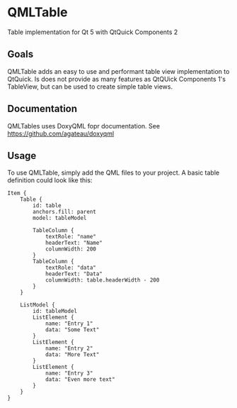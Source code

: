 # QMLTable
Table implementation for Qt 5 with QtQuick Components 2

## Goals
QMLTable adds an easy to use and performant table view implementation to QtQuick. Is does not provide as many features as QtQUick Components 1's TableView, but can be used to create simple table views.

## Documentation
QMLTables uses DoxyQML fopr documentation. See https://github.com/agateau/doxyqml

## Usage
To use QMLTable, simply add the QML files to your project. A basic table definition could look like this:

    Item {
        Table {
            id: table
            anchors.fill: parent
            model: tableModel
    
            TableColumn {
                textRole: "name"
                headerText: "Name"
                columnWidth: 200
            }
            TableColumn {
                textRole: "data"
                headerText: "Data"
                columnWidth: table.headerWidth - 200
            }
        }
    
        ListModel {
            id: tableModel
            ListElement {
                name: "Entry 1"
                data: "Some Text"
            }
            ListElement {
                name: "Entry 2"
                data: "More Text"
            }
            ListElement {
                name: "Entry 3"
                data: "Even more text"
            }
        }
    }

